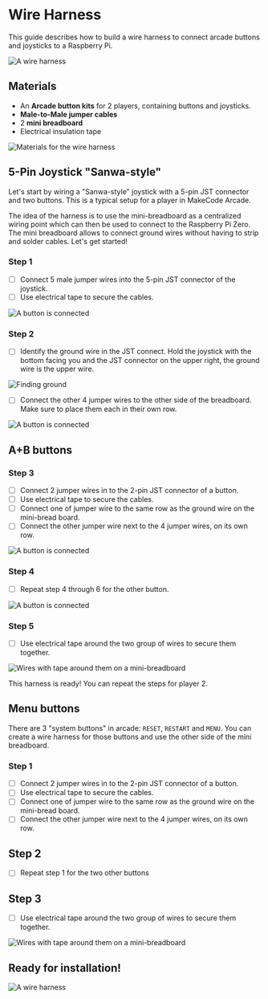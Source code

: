 
# Wire Harness

This guide describes how to build a wire harness to connect arcade buttons and joysticks to a Raspberry Pi.

![A wire harness](/static/hardware/raspberry-pi/wire-harness/gallery.jpg)

## Materials

* An **Arcade button kits** for 2 players, containing buttons and joysticks.
* **Male-to-Male jumper cables**
* 2 **mini breadboard**
* Electrical insulation tape

![Materials for the wire harness](/static/hardware/raspberry-pi/wire-harness/materials.jpg)

## 5-Pin Joystick "Sanwa-style"

Let's start by wiring a "Sanwa-style" joystick with a 5-pin JST connector and two buttons. This is a typical setup for a player in MakeCode Arcade.

The idea of the harness is to use the mini-breadboard as a centralized wiring point which can then be used to connect to the Raspberry Pi Zero. The mini breadboard allows to connect ground wires without having to strip and solder cables. Let's get started!

### Step 1

- [ ] Connect 5 male jumper wires into the 5-pin JST connector of the joystick.
- [ ] Use electrical tape to secure the cables.

![A button is connected](/static/hardware/raspberry-pi/wire-harness/joystick-tape.jpg)

### Step 2

- [ ] Identify the ground wire in the JST connect. Hold the joystick with the bottom facing you and the JST connector on the upper right, the ground wire is the upper wire.

![Finding ground](/static/hardware/raspberry-pi/wire-harness/5pin.jpg)

- [ ] Connect the other 4 jumper wires to the other side of the breadboard. 
Make sure to place them each in their own row.

![A button is connected](/static/hardware/raspberry-pi/wire-harness/joystick-breadboard.jpg)

## A+B buttons

### Step 3

- [ ] Connect 2 jumper wires in to the 2-pin JST connector of a button. 
- [ ] Use electrical tape to secure the cables.
- [ ] Connect one of jumper wire to the same row as the ground wire on the mini-bread board.
- [ ] Connect the other jumper wire next to the 4 jumper wires, on its own row.

![A button is connected](/static/hardware/raspberry-pi/wire-harness/button-breadboard.jpg)

### Step 4

- [ ] Repeat step 4 through 6 for the other button.

![A button is connected](/static/hardware/raspberry-pi/wire-harness/buttons-breadboard.jpg)

### Step 5

- [ ] Use electrical tape around the two group of wires to secure them together.

![Wires with tape around them on a mini-breadboard](/static/hardware/raspberry-pi/wire-harness/breadboard-tape.jpg)

This harness is ready! You can repeat the steps for player 2.

## Menu buttons

There are 3 "system buttons" in arcade: ``RESET``, ``RESTART`` and ``MENU``. You can create a wire harness for those buttons and use the other side of the mini breadboard.

### Step 1

- [ ] Connect 2 jumper wires in to the 2-pin JST connector of a button. 
- [ ] Use electrical tape to secure the cables.
- [ ] Connect one of jumper wire to the same row as the ground wire on the mini-bread board.
- [ ] Connect the other jumper wire next to the 4 jumper wires, on its own row.

## Step 2

- [ ] Repeat step 1 for the two other buttons

## Step 3

- [ ] Use electrical tape around the two group of wires to secure them together.

![Wires with tape around them on a mini-breadboard](/static/hardware/raspberry-pi/wire-harness/breadboard-menu-harness.jpg)

## Ready for installation!

![A wire harness](/static/hardware/raspberry-pi/wire-harness/gallery.jpg)


